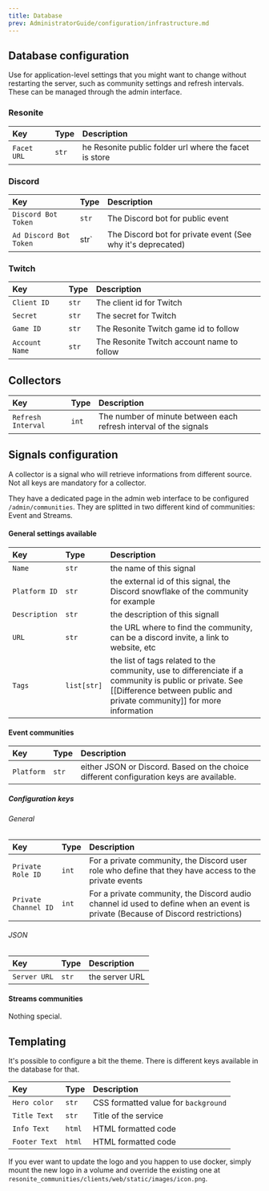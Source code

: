 ```yaml
---
title: Database
prev: AdministratorGuide/configuration/infrastructure.md
---
```


## Database configuration

Use for application-level settings that you might want to change without restarting the server, such as community settings and refresh intervals. These can be managed through the admin interface.

### Resonite

| Key | Type | Description |
| :--- | :--- | :--- |
| `Facet URL` | `str` | he Resonite public folder url where the facet is store |

### Discord

| Key | Type | Description |
| :--- | :--- | :--- |
| `Discord Bot Token` | `str` | The Discord bot for public event |
| `Ad Discord Bot Token` | str` | The Discord bot for private event (See why it's deprecated) |


### Twitch

| Key | Type | Description |
| :--- | :--- | :--- |
| `Client ID` | `str` | The client id for Twitch |
| `Secret` | `str` | The secret for Twitch |
| `Game ID` | `str` | The Resonite Twitch game id to follow |
| `Account Name` | `str` | The Resonite Twitch account name to follow |

## Collectors

| Key | Type | Description |
| :--- | :--- | :--- |
| `Refresh Interval` | `int` | The number of minute between each refresh interval of the signals |

## Signals configuration

A collector is a signal who will retrieve informations from different source. Not all keys are mandatory for a collector.

They have a dedicated page in the admin web interface to be configured `/admin/communities`. They are splitted in two different kind
of communities: Event and Streams.

#### General settings available

| Key | Type | Description |
| :--- | :--- | :--- |
| `Name` | `str` | the name of this signal |
| `Platform ID` | `str` | the external id of this signal, the Discord snowflake of the community for example |
| `Description` | `str` | the description of this signall |
| `URL` | `str` | the URL where to find the community, can be a discord invite, a link to website, etc |
| `Tags` | `list[str]` | the list of tags related to the community, use to differenciate if a community is public or private. See [[Difference between public and private community]] for more information |

#### Event communities

| Key | Type | Description |
| :--- | :--- | :--- |
| `Platform` | `str` | either JSON or Discord. Based on the choice different configuration keys are available. |

##### Configuration keys

###### General

| Key | Type | Description |
| :--- | :--- | :--- |
| `Private Role ID` | `int` | For a private community, the Discord user role who define that they have access to the private events |
| `Private Channel ID` | `int` | For a private community, the Discord audio channel id used to define when an event is private (Because of Discord restrictions) |

###### JSON

| Key | Type | Description |
| :--- | :--- | :--- |
| `Server URL` | `str` | the server URL |

#### Streams communities

Nothing special.


## Templating

It's possible to configure a bit the theme. There is different keys available in the database for that.

| Key | Type | Description |
| :--- | :--- | :--- |
| `Hero color` | `str` | CSS formatted value for `background` |
| `Title Text` | `str` | Title of the service  |
| `Info Text` | `html` | HTML formatted code |
| `Footer Text` | `html` | HTML formatted code |

If you ever want to update the logo and you happen to use docker, simply mount the new
logo in a volume and override the existing one at `resonite_communities/clients/web/static/images/icon.png`.